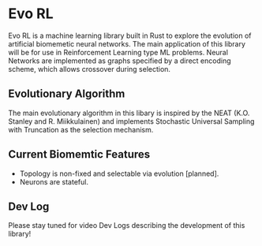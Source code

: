 #  Evo RL

Evo RL is a machine learning library built in Rust to explore the evolution of artificial biomemetic neural networks. The main application of this library will be for use in Reinforcement Learning type ML problems. Neural Networks are implemented as graphs specified by a direct encoding scheme, which allows crossover during selection. 

## Evolutionary Algorithm

The main evolutionary algorithm in this libary is inspired by the NEAT (K.O. Stanley and  R. Miikkulainen) and implements Stochastic Universal Sampling with Truncation as the selection mechanism. 

## Current Biomemtic Features
* Topology is non-fixed and selectable via evolution [planned].
* Neurons are stateful.

## Dev Log

Please stay tuned for video Dev Logs describing the development of this library!
